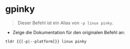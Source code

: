 # gpinky

> Dieser Befehl ist ein Alias von `-p linux pinky`.

- Zeige die Dokumentation für den originalen Befehl an:

`tldr {{[-p|--platform]}} linux pinky`
